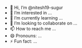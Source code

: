 - 👋 Hi, I’m @nitesh19-sugur
- 👀 I’m interested in ...
- 🌱 I’m currently learning ...
- 💞️ I’m looking to collaborate on ...
- 📫 How to reach me ...
- 😄 Pronouns: ...
- ⚡ Fun fact: ...

<!---
nitesh19-sugur/nitesh19-sugur is a ✨ special ✨ repository because its `README.md` (this file) appears on your GitHub profile.
You can click the Preview link to take a look at your changes.
--->
